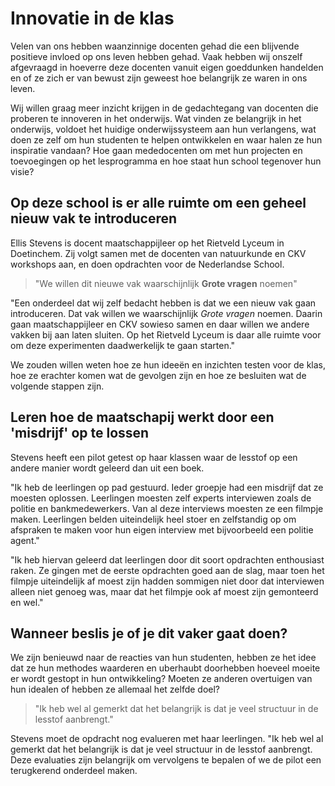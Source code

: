 # Innovatie in de klas

Velen van ons hebben waanzinnige docenten gehad die een blijvende positieve invloed op ons leven hebben gehad. Vaak hebben wij onszelf afgevraagd in hoeverre deze docenten vanuit eigen goeddunken handelden en of ze zich er van bewust zijn geweest hoe belangrijk ze waren in ons leven.  

Wij willen graag meer inzicht krijgen in de gedachtegang van docenten die proberen te innoveren in het onderwijs. Wat vinden ze belangrijk in het onderwijs, voldoet het huidige onderwijssysteem aan hun verlangens, wat doen ze zelf om hun studenten te helpen ontwikkelen en waar halen ze hun inspiratie vandaan? Hoe gaan mededocenten om met hun projecten en toevoegingen op het lesprogramma en hoe staat hun school tegenover hun visie?

## Op deze school is er alle ruimte om een geheel nieuw vak te introduceren

Ellis Stevens is docent maatschappijleer op het Rietveld Lyceum in Doetinchem. Zij volgt samen met de docenten van natuurkunde en CKV workshops aan, en doen opdrachten voor de Nederlandse School.

> "We willen dit nieuwe vak waarschijnlijk **Grote vragen** noemen"

"Een onderdeel dat wij zelf bedacht hebben is dat we een nieuw vak gaan introduceren. Dat vak willen we waarschijnlijk *Grote vragen* noemen. Daarin gaan maatschappijleer en CKV sowieso samen en daar willen we andere vakken bij aan laten sluiten. Op het Rietveld Lyceum is daar alle ruimte voor om deze experimenten daadwerkelijk te gaan starten."   

We zouden willen weten hoe ze hun ideeën en inzichten testen voor de klas, hoe ze erachter komen wat de gevolgen zijn en hoe ze besluiten wat de volgende stappen zijn.

## Leren hoe de maatschapij werkt door een 'misdrijf' op te lossen

Stevens heeft een pilot getest op haar klassen waar de lesstof op een andere manier wordt geleerd dan uit een boek.

"Ik heb de leerlingen op pad gestuurd. Ieder groepje had een misdrijf dat ze moesten oplossen. Leerlingen moesten zelf experts interviewen zoals de politie en bankmedewerkers. Van al deze interviews moesten ze een filmpje maken. Leerlingen belden uiteindelijk heel stoer en zelfstandig op om afspraken te maken voor hun eigen interview met bijvoorbeeld een politie agent."

"Ik heb hiervan geleerd dat leerlingen door dit soort opdrachten enthousiast raken. Ze gingen met de eerste opdrachten goed aan de slag, maar toen het filmpje uiteindelijk af moest zijn hadden sommigen niet door dat interviewen alleen niet genoeg was, maar dat het filmpje ook af moest zijn gemonteerd en wel."

## Wanneer beslis je of je dit vaker gaat doen?

We zijn benieuwd naar de reacties van hun studenten, hebben ze het idee dat ze hun methodes waarderen en uberhaubt doorhebben hoeveel moeite er wordt gestopt in hun ontwikkeling? Moeten ze anderen overtuigen van hun idealen of hebben ze allemaal het zelfde doel?

> "Ik heb wel al gemerkt dat het belangrijk is dat je veel structuur in de lesstof aanbrengt."

Stevens moet de opdracht nog evalueren met haar leerlingen. "Ik heb wel al gemerkt dat het belangrijk is dat je veel structuur in de lesstof aanbrengt. Deze evaluaties zijn belangrijk om vervolgens te bepalen of we de pilot een terugkerend onderdeel maken.
